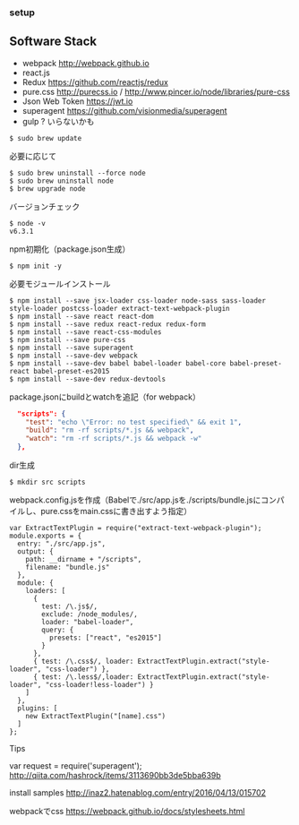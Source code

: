 ### setup

## Software Stack

- webpack http://webpack.github.io
- react.js
- Redux https://github.com/reactjs/redux
- pure.css http://purecss.io / http://www.pincer.io/node/libraries/pure-css
- Json Web Token https://jwt.io
- superagent https://github.com/visionmedia/superagent
- gulp ? いらないかも

```
$ sudo brew update
```

必要に応じて
```
$ sudo brew uninstall --force node
$ sudo brew uninstall node
$ brew upgrade node
```

バージョンチェック
```
$ node -v
v6.3.1
```

npm初期化（package.json生成）
```
$ npm init -y
```

必要モジュールインストール
```
$ npm install --save jsx-loader css-loader node-sass sass-loader style-loader postcss-loader extract-text-webpack-plugin
$ npm install --save react react-dom
$ npm install --save redux react-redux redux-form
$ npm install --save react-css-modules
$ npm install --save pure-css
$ npm install --save superagent
$ npm install --save-dev webpack
$ npm install --save-dev babel babel-loader babel-core babel-preset-react babel-preset-es2015
$ npm install --save-dev redux-devtools
```

package.jsonにbuildとwatchを追記（for webpack）
```json
  "scripts": {
    "test": "echo \"Error: no test specified\" && exit 1",
    "build": "rm -rf scripts/*.js && webpack",
    "watch": "rm -rf scripts/*.js && webpack -w"
  },
```

dir生成
```
$ mkdir src scripts
```

webpack.config.jsを作成（Babelで./src/app.jsを./scripts/bundle.jsにコンパイルし、pure.cssをmain.cssに書き出すよう指定）
```
var ExtractTextPlugin = require("extract-text-webpack-plugin");
module.exports = {
  entry: "./src/app.js",
  output: {
    path: __dirname + "/scripts",
    filename: "bundle.js"
  },
  module: {
    loaders: [
      {
        test: /\.js$/,
        exclude: /node_modules/,
        loader: "babel-loader",
        query: {
          presets: ["react", "es2015"]
        }
      },
      { test: /\.css$/, loader: ExtractTextPlugin.extract("style-loader", "css-loader") },
      { test: /\.less$/,loader: ExtractTextPlugin.extract("style-loader", "css-loader!less-loader") }
    ]
  },
  plugins: [
    new ExtractTextPlugin("[name].css")
  ]
};
```

Tips

var request = require('superagent');
http://qiita.com/hashrock/items/3113690bb3de5bba639b

install samples
http://inaz2.hatenablog.com/entry/2016/04/13/015702

webpackでcss
https://webpack.github.io/docs/stylesheets.html
